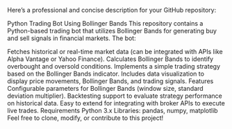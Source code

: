
Here’s a professional and concise description for your GitHub repository:

Python Trading Bot Using Bollinger Bands
This repository contains a Python-based trading bot that utilizes Bollinger Bands for generating buy and sell signals in financial markets. The bot:

Fetches historical or real-time market data (can be integrated with APIs like Alpha Vantage or Yahoo Finance).
Calculates Bollinger Bands to identify overbought and oversold conditions.
Implements a simple trading strategy based on the Bollinger Bands indicator.
Includes data visualization to display price movements, Bollinger Bands, and trading signals.
Features
Configurable parameters for Bollinger Bands (window size, standard deviation multiplier).
Backtesting support to evaluate strategy performance on historical data.
Easy to extend for integrating with broker APIs to execute live trades.
Requirements
Python 3.x
Libraries: pandas, numpy, matplotlib
Feel free to clone, modify, or contribute to this project!

